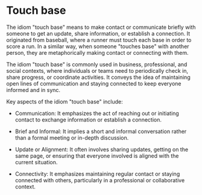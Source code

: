 # Touch base

The idiom "touch base" means to make contact or communicate briefly with someone to get an update, share information, or establish a connection. It originated from baseball, where a runner must touch each base in order to score a run. In a similar way, when someone "touches base" with another person, they are metaphorically making contact or connecting with them.

The idiom "touch base" is commonly used in business, professional, and social contexts, where individuals or teams need to periodically check in, share progress, or coordinate activities. It conveys the idea of maintaining open lines of communication and staying connected to keep everyone informed and in sync. 

Key aspects of the idiom "touch base" include:

* Communication: It emphasizes the act of reaching out or initiating contact to exchange information or establish a connection.

* Brief and Informal: It implies a short and informal conversation rather than a formal meeting or in-depth discussion.

* Update or Alignment: It often involves sharing updates, getting on the same page, or ensuring that everyone involved is aligned with the current situation.

* Connectivity: It emphasizes maintaining regular contact or staying connected with others, particularly in a professional or collaborative context.

